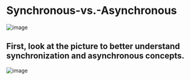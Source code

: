 # Synchronous-vs.-Asynchronous

![image](https://github.com/user-attachments/assets/80f6ae21-7d11-48d0-b9ed-ce9e0374fb75)

## First, look at the picture to better understand synchronization and asynchronous concepts.
![image](https://github.com/user-attachments/assets/d5c1bb4e-071f-4310-bcd9-ad78896f0737)
